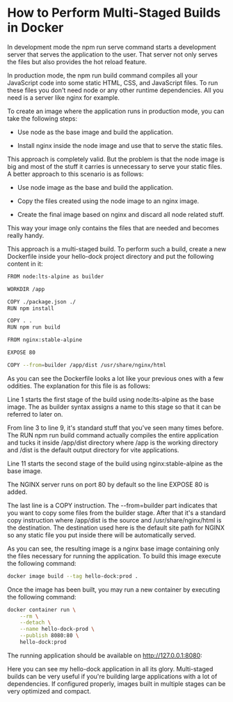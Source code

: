 # How to Perform Multi-Staged Builds in Docker

In development mode the npm run serve command starts a development server that serves the application to the user. That server not only serves the files but also provides the hot reload feature.

In production mode, the npm run build command compiles all your JavaScript code into some static HTML, CSS, and JavaScript files. To run these files you don't need node or any other runtime dependencies. All you need is a server like nginx for example.

To create an image where the application runs in production mode, you can take the following steps:

- Use node as the base image and build the application.

- Install nginx inside the node image and use that to serve the static files.

This approach is completely valid. But the problem is that the node image is big and most of the stuff it carries is unnecessary to serve your static files. A better approach to this scenario is as follows:

- Use node image as the base and build the application.

- Copy the files created using the node image to an nginx image.

- Create the final image based on nginx and discard all node related stuff.

This way your image only contains the files that are needed and becomes really handy.

This approach is a multi-staged build. To perform such a build, create a new Dockerfile inside your hello-dock project directory and put the following content in it:
```bash
FROM node:lts-alpine as builder

WORKDIR /app

COPY ./package.json ./
RUN npm install

COPY . .
RUN npm run build

FROM nginx:stable-alpine

EXPOSE 80

COPY --from=builder /app/dist /usr/share/nginx/html
```
As you can see the Dockerfile looks a lot like your previous ones with a few oddities. The explanation for this file is as follows:

Line 1 starts the first stage of the build using node:lts-alpine as the base image. The as builder syntax assigns a name to this stage so that it can be referred to later on.

From line 3 to line 9, it's standard stuff that you've seen many times before. The RUN npm run build command actually compiles the entire application and tucks it inside /app/dist directory where /app is the working directory and /dist is the default output directory for vite applications.

Line 11 starts the second stage of the build using nginx:stable-alpine as the base image.

The NGINX server runs on port 80 by default so the line EXPOSE 80 is added.

The last line is a COPY instruction. The --from=builder part indicates that you want to copy some files from the builder stage. After that it's a standard copy instruction where /app/dist is the source and /usr/share/nginx/html is the destination. The destination used here is the default site path for NGINX so any static file you put inside there will be automatically served.

As you can see, the resulting image is a nginx base image containing only the files necessary for running the application. To build this image execute the following command:
```bash
docker image build --tag hello-dock:prod .
```


Once the image has been built, you may run a new container by executing the following command:
```bash
docker container run \
    --rm \
    --detach \
    --name hello-dock-prod \
    --publish 8080:80 \
    hello-dock:prod
```


The running application should be available on http://127.0.0.1:8080:

Here you can see my hello-dock application in all its glory. Multi-staged builds can be very useful if you're building large applications with a lot of dependencies. If configured properly, images built in multiple stages can be very optimized and compact.